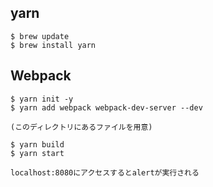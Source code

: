 ## yarn
```
$ brew update
$ brew install yarn
```
## Webpack

```
$ yarn init -y
$ yarn add webpack webpack-dev-server --dev

(このディレクトリにあるファイルを用意)

$ yarn build
$ yarn start

localhost:8080にアクセスするとalertが実行される
```
